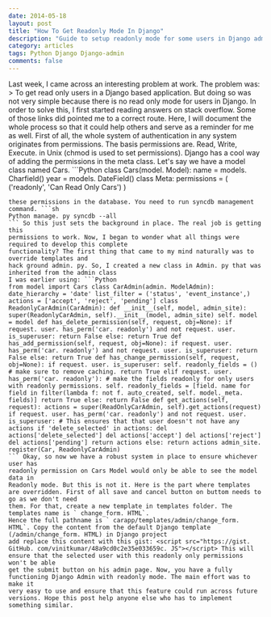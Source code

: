 ```yaml
---
date: 2014-05-18
layout: post
title: "How To Get Readonly Mode In Django"
description: "Guide to setup readonly mode for some users in Django admin"
category: articles
tags: Python Django Django-admin
comments: false
--- 
```


Last week, I came across an interesting problem at work. The problem was: > To get read only users in a Django based application. But doing so was not very simple because there is no read only mode for users
in Django. In order to solve this, I first started reading answers on stack
overflow. Some of those links did pointed me to a correct route. Here, I will
document the whole process so that it could help others and serve as a reminder
for me as well. First of all, the whole system of authentication in any system originates from
permissions. The basis permissions are. Read, Write, Execute. in Unix (chmod is
used to set permissions). Django has a cool way of adding the permissions in the meta class. Let's say we
have a model class named Cars. ```Python
class Cars(model. Model): name = models. Charfield() year = models. DateField() class Meta: permissions = ( ('readonly', 'Can Read Only Cars') )
``` Just like this, Any permission could be added to the Model. Now in order to get
these permissions in the database. You need to run syncdb management command. ```sh
Python manage. py syncdb --all
``` So this just sets the background in place. The real job is getting this
permissions to work. Now, I began to wonder what all things were required to develop this complete
functionality? The first thing that came to my mind naturally was to override templates and
hack ground admin. py. So, I created a new class in Admin. py that was inherited from the admin class
I was earlier using: ```Python
from model import Cars class CarAdmin(admin. ModelAdmin): date_hierarchy = 'date' list_filter = ('status', 'event_instance',) actions = ['accept', 'reject', 'pending'] class ReadonlyCarAdmin(CarAdmin): def __init__(self, model, admin_site): super(ReadonlyCarAdmin, self).__init__(model, admin_site) self. model = model def has_delete_permission(self, request, obj=None): if request. user. has_perm('car. readonly') and not request. user. is_superuser: return False else: return True def has_add_permission(self, request, obj=None): if request. user. has_perm('car. readonly') and not request. user. is_superuser: return False else: return True def has_change_permission(self, request, obj=None): if request. user. is_superuser: self. readonly_fields = () # make sure to remove caching. return True elif request. user. has_perm('car. readonly'): # make the fields readonly for only users with readonly permissions. self. readonly_fields = [field. name for field in filter(lambda f: not f. auto_created, self. model._meta. fields)] return True else: return False def get_actions(self, request): actions = super(ReadOnlyCarAdmin, self).get_actions(request) if request. user. has_perm('car. readonly') and not request. user. is_superuser: # This ensures that that user doesn't not have any actions if 'delete_selected' in actions: del actions['delete_selected'] del actions['accept'] del actions['reject'] del actions['pending'] return actions else: return actions admin_site. register(Car, ReadonlyCarAdmin)
``` Okay, so now we have a robust system in place to ensure whichever user has
readonly permission on Cars Model would only be able to see the model data in
Readonly mode. But this is not it. Here is the part where templates are overridden. First of all save and cancel button on buttom needs to go as we don't need
them. For that, create a new template in templates folder. The templates name is ` change_form. HTML`.
Hence the full pathname is ` carapp/templates/admin/change_form. HTML`. Copy the content from the default Django template (/admin/change_form. HTML) in Django project
add replace this content with this gist: <script src="https://gist. GitHub. com/vinitkumar/48a9cd0c2e35e033659c. JS"></script> This will ensure that the selected user with this readonly only permissions won't be able
get the submit button on his admin page. Now, you have a fully functioning Django Admin with readonly mode. The main effort was to make it
very easy to use and ensure that this feature could run across future versions. Hope this post help anyone else who has to implement something similar. 